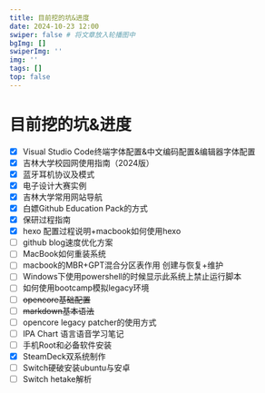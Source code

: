 ```yaml
---
title: 目前挖的坑&进度
date: 2024-10-23 12:00
swiper: false # 将文章放入轮播图中
bgImg: []
swiperImg: ''
img: ''
tags: []
top: false
---
```




# 目前挖的坑&进度

- [x] Visual Studio Code终端字体配置&中文编码配置&编辑器字体配置
- [x] 吉林大学校园网使用指南（2024版）
- [x] 蓝牙耳机协议及模式
- [x] 电子设计大赛实例
- [x] 吉林大学常用网站导航
- [x] 白嫖Github Education Pack的方式
- [x] 保研过程指南
- [x] hexo 配置过程说明+macbook如何使用hexo
- [ ] github blog速度优化方案
- [ ] MacBook如何重装系统
- [ ] macbook的MBR+GPT混合分区表作用 创建与恢复+维护
- [ ] Windows下使用powershell的时候显示此系统上禁止运行脚本
- [ ] 如何使用bootcamp模拟legacy环境
- [ ] ~~opencore基础配置~~
- [ ] ~~markdown基本语法~~
- [ ] opencore legacy patcher的使用方式
- [ ] IPA Chart 语言语音学习笔记
- [ ] 手机Root和必备软件安装
- [x] SteamDeck双系统制作
- [ ] Switch硬破安装ubuntu与安卓
- [ ] Switch hetake解析

